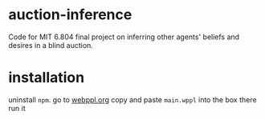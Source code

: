# auction-inference
Code for MIT 6.804 final project on inferring other agents' beliefs and desires in a blind auction.

# installation
uninstall `npm`.
go to [webppl.org](http://webppl.org/)
copy and paste `main.wppl` into the box there
run it